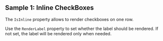 ## Sample 1: Inline CheckBoxes

The `IsInline` property allows to render checkboxes on one row.

Use the `RenderLabel` property to set whether the label should be rendered. 
If not set, the label will be rendered only when needed.